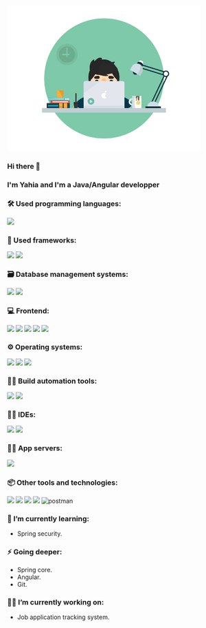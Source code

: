 <img src="https://raw.githubusercontent.com/nirala96/nirala96/master/70804f7e25b11f29db904f2fa7b4cd9d.gif" width=450>

### Hi there 👋

### I'm Yahia and I'm a Java/Angular developper 

### 🛠️ Used programming languages:
<img src="https://cdn.jsdelivr.net/gh/devicons/devicon/icons/java/java-original-wordmark.svg" width=60 />

### 🧰 Used frameworks:
<img src="https://cdn.jsdelivr.net/gh/devicons/devicon/icons/spring/spring-original-wordmark.svg" width=60/> <img src="https://raw.githubusercontent.com/junit-team/junit5/86465f4f491219ad0c0cf9c64eddca7b0edeb86f/assets/img/junit5-logo.svg" width=50 />

### 🗃️ Database management systems:
<img src="https://cdn.jsdelivr.net/gh/devicons/devicon/icons/mysql/mysql-original-wordmark.svg" width=50 /> <img src="https://cdn.jsdelivr.net/gh/devicons/devicon/icons/mongodb/mongodb-original-wordmark.svg" width=50 />

### 💻 Frontend:
<img src="https://cdn.jsdelivr.net/gh/devicons/devicon/icons/html5/html5-original-wordmark.svg" width=50 /> <img src="https://cdn.jsdelivr.net/gh/devicons/devicon/icons/css3/css3-original-wordmark.svg" width=50 /> <img src="https://cdn.jsdelivr.net/gh/devicons/devicon/icons/bootstrap/bootstrap-original.svg" width=50/> <img src="https://cdn.jsdelivr.net/gh/devicons/devicon/icons/typescript/typescript-original.svg" width=50/> <img src="https://cdn.jsdelivr.net/gh/devicons/devicon/icons/angularjs/angularjs-original.svg" width=50 />

### ⚙️ Operating systems:
<img src="https://cdn.jsdelivr.net/gh/devicons/devicon/icons/linux/linux-original.svg" width=50 /> <img src="https://cdn.jsdelivr.net/gh/devicons/devicon/icons/ubuntu/ubuntu-plain-wordmark.svg" width=50 /> <img src="https://cdn.jsdelivr.net/gh/devicons/devicon/icons/windows8/windows8-original.svg" width=50 />

### 👷‍♂️ Build automation tools: 
<img src="https://raw.githubusercontent.com/gradle/gradle/master/gradle.png" width=70 /> <img src="https://maven.apache.org/images/maven-logo-black-on-white.png" width=50/>

### 🧑‍💻 IDEs:
<img src="https://www.jetbrains.com/idea/img/idea-edu.svg" width=50 />  <img src="https://cdn.jsdelivr.net/gh/devicons/devicon/icons/vscode/vscode-original-wordmark.svg" width=50 />

### 🧑‍💻 App servers:
<img src="https://cdn.jsdelivr.net/gh/devicons/devicon/icons/tomcat/tomcat-original-wordmark.svg" width=50 />

### 📦 Other tools and technologies:
<img src="https://cdn.jsdelivr.net/gh/devicons/devicon/icons/docker/docker-original.svg" width=50 /> <img src="https://cdn.jsdelivr.net/gh/devicons/devicon/icons/github/github-original-wordmark.svg" width=50 /> <img src="https://cdn.jsdelivr.net/gh/devicons/devicon/icons/git/git-original-wordmark.svg" width=50/> <img src="https://sonarcloud.io/images/sonarcloud-logo-black.svg" width=100 /> <img src="https://www.vectorlogo.zone/logos/getpostman/getpostman-icon.svg" alt="postman" width=50 />

### 📖 I’m currently learning:
- Spring security.

### ⚡ Going deeper:
- Spring core.
- Angular.
- Git.

### 👨‍💻 I’m currently working on:
- Job application tracking system.
<!--
**yaya-ch/yaya-ch** is a ✨ _special_ ✨ repository because its `README.md` (this file) appears on your GitHub profile.

Here are some ideas to get you started:

- 🔭 I’m currently working on ...
- 🌱 I’m currently learning ...
- 👯 I’m looking to collaborate on ...
- 🤔 I’m looking for help with ...
- 💬 Ask me about ...
- 📫 How to reach me: ...
- 😄 Pronouns: ...
- ⚡ Fun fact: ...
-->
